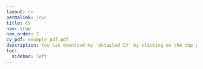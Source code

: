 ```yaml
---
layout: cv
permalink: /cv/
title: CV
nav: true
nav_order: 7
cv_pdf: example_pdf.pdf
description: You can download my 'detailed CV' by clicking on the top pdf download button.
toc:
  sidebar: left
---
```

